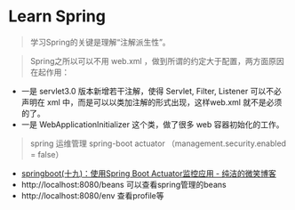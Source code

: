 # Learn Spring

> 学习Spring的关键是理解“注解派生性”。

> Spring之所以可以不用 web.xml ，做到所谓的约定大于配置，两方面原因在起作用：
- 一是 servlet3.0 版本新增若干注解，使得 Servlet, Filter, Listener 可以不必声明在 xml 中，而是可以以类加注解的形式出现，这样web.xml 就不是必须的了。
- 一是 WebApplicationInitializer 这个类，做了很多 web 容器初始化的工作。

> spring 运维管理 spring-boot actuator （management.security.enabled = false）

- [springboot(十九)：使用Spring Boot Actuator监控应用 - 纯洁的微笑博客](http://www.ityouknow.com/springboot/2018/02/06/spring-boot-actuator.html)
- http://localhost:8080/beans 可以查看spring管理的beans
- http://localhost:8080/env 查看profile等